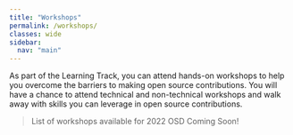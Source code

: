 ```yaml
---
title: "Workshops"
permalink: /workshops/
classes: wide
sidebar:
  nav: "main"
---
```


As part of the Learning Track, you can attend hands-on workshops to help you overcome the barriers to making open source contributions. You will have a chance to attend technical and non-technical workshops and walk away with skills you can leverage in open source contributions.

> List of workshops available for 2022 OSD Coming Soon!



